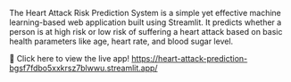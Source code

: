 The Heart Attack Risk Prediction System is a simple yet effective machine learning-based web application built using Streamlit.
It predicts whether a person is at high risk or low risk of suffering a heart attack based on basic health parameters like age, heart rate, and blood sugar level.

🔗 Click here to view the live app!
https://heart-attack-prediction-bgsf7fdbo5xxkrsz7blwwu.streamlit.app/
